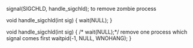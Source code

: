 signal(SIGCHLD, handle_sigchld);  to remove zombie process

void handle_sigchld(int sig)
{
    wait(NULL);
}


void handle_sigchld(int sig)
{
    /* wait(NULL);*/  remove one process which signal comes first
    waitpid(-1, NULL, WNOHANG);
}

